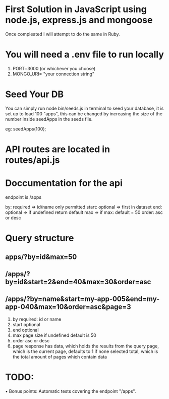 # First Solution in JavaScript using node.js, express.js and mongoose
<p>Once compleated I will attempt to do the same in Ruby.</p>

# You will need a .env file to run locally
1. PORT=3000 (or whichever you choose)
2. MONGO_URI= "your connection string"

# Seed Your DB
<p>You can simply run node bin/seeds.js in terminal to seed your database, it is set up to load 100 "apps", this can be changed by increasing the size of the number inside seedApps in the seeds file. 

eg: seedApps(100);
</p>

# API routes are located in routes/api.js
# Doccumentation for the api


endpoint is /apps

by: required => id/name only permitted
start: optional => first in dataset
end: optional => if undefined return default max => if 
max: default = 50
order: asc or desc

# Query structure
  ## apps/?by=id&max=50
  ## /apps/?by=id&start=2&end=40&max=30&order=asc
  ## /apps/?by=name&start=my-app-005&end=my-app-040&max=10&order=asc&page=3
  
  1. by
    required: id or name
  2. start
    optional
  3. end
    optional
  4. max
    page size
    if undefined default is 50
  5. order
    asc or desc
  6. page
    response has data, which holds the results from the query
    page, which is the current page, defaults to 1 if none selected
    total, which is the total amount of pages which contain data



# TODO:
• Bonus points: Automatic tests covering the endpoint "/apps".